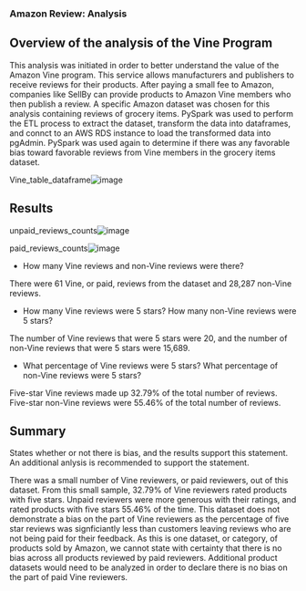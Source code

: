 ### Amazon Review: Analysis

## Overview of the analysis of the Vine Program

This analysis was initiated in order to better understand the value of the Amazon Vine program. This service allows manufacturers and publishers to receive reviews for their products. After paying a small fee to Amazon, companies like SellBy can provide products to Amazon Vine members who then publish a review. A specific Amazon dataset was chosen for this analysis containing reviews of grocery items. PySpark was used to perform the ETL process to extract the dataset, transform the data into dataframes, and connct to an AWS RDS instance to load the transformed data into pgAdmin. PySpark was used again to determine if there was any favorable bias toward favorable reviews from Vine members in the grocery items dataset. 

Vine_table_dataframe![image](https://user-images.githubusercontent.com/74984031/113530905-df585400-958c-11eb-8027-1fca2e2ebba3.png)


## Results 
unpaid_reviews_counts![image](https://user-images.githubusercontent.com/74984031/113530919-ee3f0680-958c-11eb-9f46-82d45defa70d.png)

paid_reviews_counts![image](https://user-images.githubusercontent.com/74984031/113530945-feef7c80-958c-11eb-9424-f82f80aeb86f.png)

- How many Vine reviews and non-Vine reviews were there?

There were 61 Vine, or paid, reviews from the dataset and 28,287 non-Vine reviews. 

- How many Vine reviews were 5 stars? How many non-Vine reviews were 5 stars?

The number of Vine reviews that were 5 stars were 20, and the number of non-Vine reviews that were 5 stars were 15,689. 

- What percentage of Vine reviews were 5 stars? What percentage of non-Vine reviews were 5 stars?

Five-star Vine reviews made up 32.79% of the total number of reviews. Five-star non-Vine reviews were 55.46% of the total number of reviews. 

## Summary

States whether or not there is bias, and the results support this statement. 
An additional anlysis is recommended to support the statement. 

There was a small number of Vine reviewers, or paid reviewers, out of this dataset. From this small sample, 32.79% of Vine reviewers rated products with five stars. Unpaid reviewers were more generous with their ratings, and rated products with five stars 55.46% of the time. This dataset does not demonstrate a bias on the part of Vine reviewers as the percentage of five star reviews was signficiantly less than customers leaving reviews who are not being paid for their feedback. As this is one dataset, or category, of products sold by Amazon, we cannot state with certainty that there is no bias across all products reviewed by paid reviewers. Additional product datasets would need to be analyzed in order to declare there is no bias on the part of paid Vine reviewers. 
